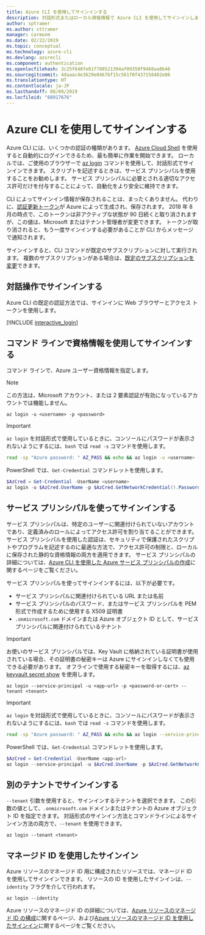 ```yaml
---
title: Azure CLI を使用してサインインする
description: 対話形式またはローカル資格情報で Azure CLI を使用してサインインします
author: sptramer
ms.author: sttramer
manager: carmonm
ms.date: 02/22/2019
ms.topic: conceptual
ms.technology: azure-cli
ms.devlang: azurecli
ms.component: authentication
ms.openlocfilehash: 3c25f648fe01f788521394af09350f9468aa8b46
ms.sourcegitcommit: 4daaac4e3629e0467bf15c561f0f437158482e06
ms.translationtype: HT
ms.contentlocale: ja-JP
ms.lasthandoff: 08/09/2019
ms.locfileid: "68917676"
---
```

# <a name="sign-in-with-azure-cli"></a>Azure CLI を使用してサインインする 

Azure CLI には、いくつかの認証の種類があります。 [Azure Cloud Shell](/azure/cloud-shell/overview) を使用すると自動的にログインできるため、最も簡単に作業を開始できます。
ローカルでは、ご使用のブラウザーで [az login](/cli/azure/reference-index#az-login) コマンドを使用して、対話形式でサインインできます。 スクリプトを記述するときは、サービス プリンシパルを使用することをお勧めします。 サービス プリンシパルに必要とされる適切なアクセス許可だけを付与することによって、自動化をより安全に維持できます。

CLI によってサインイン情報が保存されることは、まったくありません。 代わりに、[認証更新トークン](https://docs.microsoft.com/azure/active-directory/develop/v1-id-and-access-tokens#refresh-tokens)が Azure によって生成され、保存されます。 2018 年 8 月の時点で、このトークンは非アクティブな状態が 90 日続くと取り消されますが、この値は、Microsoft またはテナント管理者が変更できます。 トークンが取り消されると、もう一度サインインする必要があることが CLI からメッセージで通知されます。

サインインすると、CLI コマンドが既定のサブスクリプションに対して実行されます。 複数のサブスクリプションがある場合は、[既定のサブスクリプションを変更](manage-azure-subscriptions-azure-cli.md)できます。

## <a name="sign-in-interactively"></a>対話操作でサインインする

Azure CLI の既定の認証方法では、サインインに Web ブラウザーとアクセス トークンを使用します。

[!INCLUDE [interactive_login](includes/interactive-login.md)]

## <a name="sign-in-with-credentials-on-the-command-line"></a>コマンド ラインで資格情報を使用してサインインする

コマンド ラインで、Azure ユーザー資格情報を指定します。

> [!Note]
> この方法は、Microsoft アカウント、または 2 要素認証が有効になっているアカウントでは機能しません。

```azurecli-interactive
az login -u <username> -p <password>
```

> [!IMPORTANT]
> `az login` を対話形式で使用しているときに、コンソールにパスワードが表示されないようにするには、`bash` では `read -s` コマンドを使用します。
>
> ```bash
> read -sp "Azure password: " AZ_PASS && echo && az login -u <username> -p $AZ_PASS
> ```
>
> PowerShell では、`Get-Credential` コマンドレットを使用します。
>
> ```powershell
> $AzCred = Get-Credential -UserName <username>
> az login -u $AzCred.UserName -p $AzCred.GetNetworkCredential().Password
> ```

## <a name="sign-in-with-a-service-principal"></a>サービス プリンシパルを使ってサインインする

サービス プリンシパルは、特定のユーザーに関連付けられていないアカウントであり、定義済みのロールによってアクセス許可を割り当てることができます。 サービス プリンシパルを使用した認証は、セキュリティで保護されたスクリプトやプログラムを記述するのに最適な方法で、アクセス許可の制限と、ローカルに保存された静的な資格情報の両方を適用できます。 サービス プリンシパルの詳細については、[Azure CLI を使用した Azure サービス プリンシパルの作成](create-an-azure-service-principal-azure-cli.md)に関するページをご覧ください。

サービス プリンシパルを使ってサインインするには、以下が必要です。

* サービス プリンシパルに関連付けられている URL または名前
* サービス プリンシパルのパスワード、またはサービス プリンシパルを PEM 形式で作成するために使用する X509 証明書
* `.onmicrosoft.com` ドメインまたは Azure オブジェクト ID として、サービス プリンシパルに関連付けられているテナント

> [!IMPORTANT]
>
> お使いのサービス プリンシパルでは、Key Vault に格納されている証明書が使用されている場合、その証明書の秘密キーは Azure にサインインしなくても使用できる必要があります。 オフラインで使用する秘密キーを取得するには、[az keyvault secret show](/cli/azure/keyvault/secret) を使用します。

```azurecli-interactive
az login --service-principal -u <app-url> -p <password-or-cert> --tenant <tenant>
```

> [!IMPORTANT]
> `az login` を対話形式で使用しているときに、コンソールにパスワードが表示されないようにするには、`bash` では `read -s` コマンドを使用します。
>
> ```bash
> read -sp "Azure password: " AZ_PASS && echo && az login --service-principal -u <app-url> -p $AZ_PASS --tenant <tenant>
> ```
>
> PowerShell では、`Get-Credential` コマンドレットを使用します。
>
> ```powershell
> $AzCred = Get-Credential -UserName <app-url>
> az login --service-principal -u $AzCred.UserName -p $AzCred.GetNetworkCredential().Password --tenant <tenant>
> ```

## <a name="sign-in-with-a-different-tenant"></a>別のテナントでサインインする

`--tenant` 引数を使用すると、サインインするテナントを選択できます。 この引数の値として、`.onmicrosoft.com` ドメインまたはテナントの Azure オブジェクト ID を指定できます。 対話形式のサインイン方法とコマンドラインによるサインイン方法の両方で、`--tenant` を使用できます。

```azurecli-interactive
az login --tenant <tenant>
```

## <a name="sign-in-with-a-managed-identity"></a>マネージド ID を使用したサインイン

Azure リソースのマネージド ID 用に構成されたリソースでは、マネージド ID を使用してサインインできます。 リソースの ID を使用したサインインは、`--identity` フラグを介して行われます。

```azurecli-interactive
az login --identity
```

Azure リソースのマネージド ID の詳細については、[Azure リソースのマネージド ID の構成](https://docs.microsoft.com/azure/active-directory/managed-identities-azure-resources/qs-configure-cli-windows-vm)に関するページ、および[Azure リソースのマネージド ID を使用したサインイン](https://docs.microsoft.com/azure/active-directory/managed-identities-azure-resources/how-to-use-vm-sign-in)に関するページをご覧ください。
